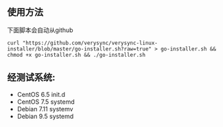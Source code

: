 ## 使用方法
下面脚本会自动从github
```
curl "https://github.com/verysync/verysync-linux-installer/blob/master/go-installer.sh?raw=true" > go-installer.sh && chmod +x go-installer.sh && ./go-installer.sh
```

## 经测试系统:
- CentOS 6.5  init.d
- CentOS 7.5  systemd
- Debian 7.11 systemv
- Debian 9.5  systemd
